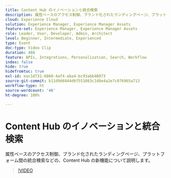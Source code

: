 ```yaml
---
title: Content Hub のイノベーションと統合検索
description: 属性ベースのアクセス制御、ブランド化されたランディングページ、プラットフォーム間の統合検索などの、Content Hub の新機能について説明します。
cloud: Experience Cloud
solution: Experience Manager, Experience Manager Assets
feature-set: Experience Manager, Experience Manager Assets
role: Leader, User, Developer, Admin, Architect
level: Beginner, Intermediate, Experienced
type: Event
doc-type: Video Clip
duration: 488
feature: APIs, Integrations, Personalization, Search, Workflow
index: false
hide: true
hidefromtoc: true
exl-id: eac1d731-6860-4af4-aba4-bc93abb40073
source-git-commit: b11d9d6844d6f551083c1d8e4a2e7c076965a713
workflow-type: ht
source-wordcount: '46'
ht-degree: 100%

---
```


# Content Hub のイノベーションと統合検索

属性ベースのアクセス制御、ブランド化されたランディングページ、プラットフォーム間の統合検索などの、Content Hub の新機能について説明します。

>[!VIDEO](https://video.tv.adobe.com/v/3461811/?learn=on&enablevpops&captions=jpn)
